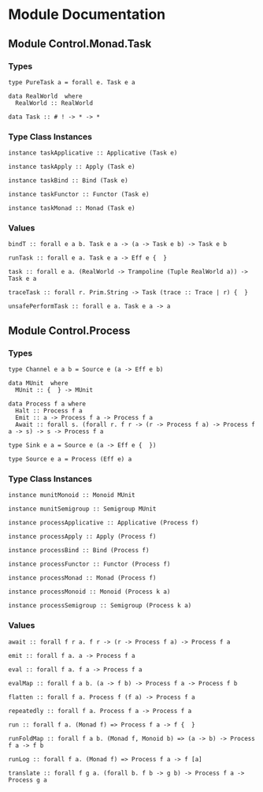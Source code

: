 # Module Documentation

## Module Control.Monad.Task

### Types

    type PureTask a = forall e. Task e a

    data RealWorld  where
      RealWorld :: RealWorld 

    data Task :: # ! -> * -> *


### Type Class Instances

    instance taskApplicative :: Applicative (Task e)

    instance taskApply :: Apply (Task e)

    instance taskBind :: Bind (Task e)

    instance taskFunctor :: Functor (Task e)

    instance taskMonad :: Monad (Task e)


### Values

    bindT :: forall e a b. Task e a -> (a -> Task e b) -> Task e b

    runTask :: forall e a. Task e a -> Eff e {  }

    task :: forall e a. (RealWorld -> Trampoline (Tuple RealWorld a)) -> Task e a

    traceTask :: forall r. Prim.String -> Task (trace :: Trace | r) {  }

    unsafePerformTask :: forall e a. Task e a -> a


## Module Control.Process

### Types

    type Channel e a b = Source e (a -> Eff e b)

    data MUnit  where
      MUnit :: {  } -> MUnit 

    data Process f a where
      Halt :: Process f a
      Emit :: a -> Process f a -> Process f a
      Await :: forall s. (forall r. f r -> (r -> Process f a) -> Process f a -> s) -> s -> Process f a

    type Sink e a = Source e (a -> Eff e {  })

    type Source e a = Process (Eff e) a


### Type Class Instances

    instance munitMonoid :: Monoid MUnit

    instance munitSemigroup :: Semigroup MUnit

    instance processApplicative :: Applicative (Process f)

    instance processApply :: Apply (Process f)

    instance processBind :: Bind (Process f)

    instance processFunctor :: Functor (Process f)

    instance processMonad :: Monad (Process f)

    instance processMonoid :: Monoid (Process k a)

    instance processSemigroup :: Semigroup (Process k a)


### Values

    await :: forall f r a. f r -> (r -> Process f a) -> Process f a

    emit :: forall f a. a -> Process f a

    eval :: forall f a. f a -> Process f a

    evalMap :: forall f a b. (a -> f b) -> Process f a -> Process f b

    flatten :: forall f a. Process f (f a) -> Process f a

    repeatedly :: forall f a. Process f a -> Process f a

    run :: forall f a. (Monad f) => Process f a -> f {  }

    runFoldMap :: forall f a b. (Monad f, Monoid b) => (a -> b) -> Process f a -> f b

    runLog :: forall f a. (Monad f) => Process f a -> f [a]

    translate :: forall f g a. (forall b. f b -> g b) -> Process f a -> Process g a